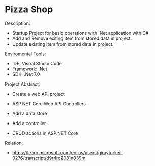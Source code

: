 # Pizza Shop

Description: 
- Startup Project for basic operations with .Net application with C#.
- Add and Remove exiting item from stored data in project.
- Update existing item from stored data in project.

Enviromental Tools:
- IDE: Visual Studio Code
- Framework: .Net
- SDK: .Net 7.0


Project Abstract: 
- Create a web API project

- ASP.NET Core Web API Controllers

- Add a data store

- Add a controller

- CRUD actions in ASP.NET Core

Relation:
- https://learn.microsoft.com/en-us/users/girayturker-0276/transcript/d9r4rc2081n039m




